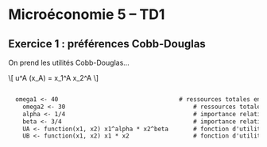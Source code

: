# Microéconomie 5 – TD1

## Exercice 1 : préférences Cobb-Douglas 

On prend les utilités Cobb-Douglas...

\\[ u^A (x_A) = x_1^A x_2^A \\]

```markdown

  omega1 <- 40									# ressources totales en bien 1
	omega2 <- 30									# ressources totales en bien 2
	alpha <- 1/4									# importance relative du bien 1 pour A
	beta <- 3/4										# importance relative du bien 2 pour A
	UA <- function(x1, x2) x1^alpha * x2^beta		# fonction d'utilité de A
	UB <- function(x1, x2) x1 * x2					# fonction d'utilité de B
 
 ```
